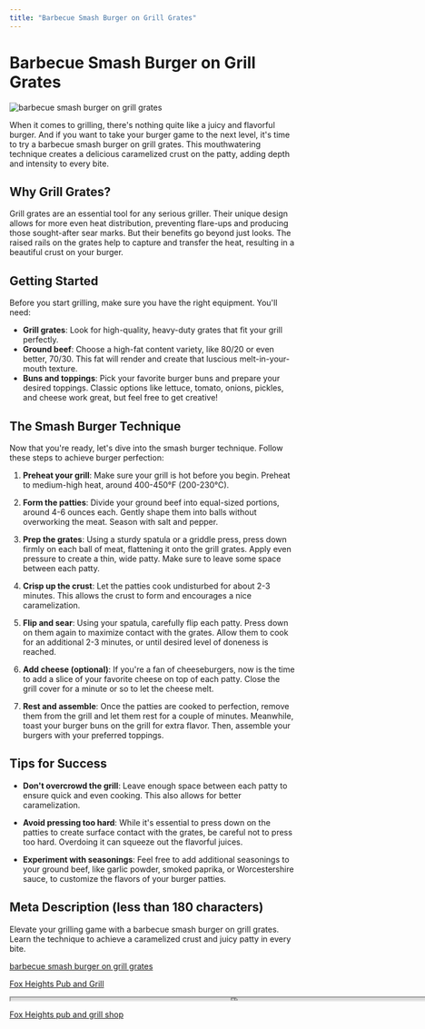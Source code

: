 ```yaml
---
title: "Barbecue Smash Burger on Grill Grates"
---
```

# Barbecue Smash Burger on Grill Grates


![barbecue smash burger on grill grates](https://images.unsplash.com/photo-1521305916504-4a1121188589?ixid=M3w0ODkxMTF8MHwxfHNlYXJjaHwxfHxiYXJiZWN1ZSUyMHNtYXNoJTIwYnVyZ2VyJTIwb24lMjBncmlsbCUyMGdyYXRlc3xlbnwwfHx8fDE2OTI4MDU0NDB8MA&ixlib=rb-4.0.3&w=512&fit=max)

When it comes to grilling, there's nothing quite like a juicy and flavorful burger. And if you want to take your burger game to the next level, it's time to try a barbecue smash burger on grill grates. This mouthwatering technique creates a delicious caramelized crust on the patty, adding depth and intensity to every bite.

## Why Grill Grates?

Grill grates are an essential tool for any serious griller. Their unique design allows for more even heat distribution, preventing flare-ups and producing those sought-after sear marks. But their benefits go beyond just looks. The raised rails on the grates help to capture and transfer the heat, resulting in a beautiful crust on your burger.

## Getting Started

Before you start grilling, make sure you have the right equipment. You'll need:

- **Grill grates**: Look for high-quality, heavy-duty grates that fit your grill perfectly.
- **Ground beef**: Choose a high-fat content variety, like 80/20 or even better, 70/30. This fat will render and create that luscious melt-in-your-mouth texture.
- **Buns and toppings**: Pick your favorite burger buns and prepare your desired toppings. Classic options like lettuce, tomato, onions, pickles, and cheese work great, but feel free to get creative!

## The Smash Burger Technique

Now that you're ready, let's dive into the smash burger technique. Follow these steps to achieve burger perfection:

1. **Preheat your grill**: Make sure your grill is hot before you begin. Preheat to medium-high heat, around 400-450°F (200-230°C).

2. **Form the patties**: Divide your ground beef into equal-sized portions, around 4-6 ounces each. Gently shape them into balls without overworking the meat. Season with salt and pepper.

3. **Prep the grates**: Using a sturdy spatula or a griddle press, press down firmly on each ball of meat, flattening it onto the grill grates. Apply even pressure to create a thin, wide patty. Make sure to leave some space between each patty.

4. **Crisp up the crust**: Let the patties cook undisturbed for about 2-3 minutes. This allows the crust to form and encourages a nice caramelization.

5. **Flip and sear**: Using your spatula, carefully flip each patty. Press down on them again to maximize contact with the grates. Allow them to cook for an additional 2-3 minutes, or until desired level of doneness is reached.

6. **Add cheese (optional)**: If you're a fan of cheeseburgers, now is the time to add a slice of your favorite cheese on top of each patty. Close the grill cover for a minute or so to let the cheese melt.

7. **Rest and assemble**: Once the patties are cooked to perfection, remove them from the grill and let them rest for a couple of minutes. Meanwhile, toast your burger buns on the grill for extra flavor. Then, assemble your burgers with your preferred toppings.

## Tips for Success

- **Don't overcrowd the grill**: Leave enough space between each patty to ensure quick and even cooking. This also allows for better caramelization.

- **Avoid pressing too hard**: While it's essential to press down on the patties to create surface contact with the grates, be careful not to press too hard. Overdoing it can squeeze out the flavorful juices.

- **Experiment with seasonings**: Feel free to add additional seasonings to your ground beef, like garlic powder, smoked paprika, or Worcestershire sauce, to customize the flavors of your burger patties.

## Meta Description (less than 180 characters)

Elevate your grilling game with a barbecue smash burger on grill grates. Learn the technique to achieve a caramelized crust and juicy patty in every bite.

[barbecue smash burger on grill grates](https://foxheightspubandgrill.com/post/barbecue-smash-burger-on-grill-grates)

[Fox Heights Pub and Grill](https://foxheightspubandgrill.com/tools/sitemap)

<iframe src='https://foxheightspubandgrill.com/post/barbecue-smash-burger-on-grill-grates' width='800' height='5'></iframe>

[Fox Heights pub and grill shop](https://foxheightspubandgrill.com/tools/sitemap)
